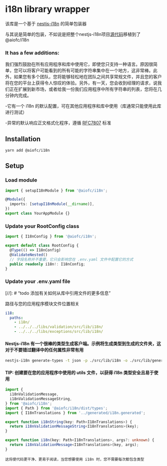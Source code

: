# i18n library wrapper

该库是一个基于 [nestjs-i18n](https://nestjs-i18n.com/) 的简单包装器

与其说是简单的包装，不如说是把整个nestjs-i18n项目[源代码](https://github.com/toonvanstrijp/nestjs-i18n/tree/main)移植到了@aiofc/i18n

### It has a few additions:

我们强烈鼓励在所有应用程序和库中使用它，即使您只支持一种语言。原因很简单，您可以将客户可能看到的所有可能的字符串集中在一个地方，这非常棒。此外，如果您有多个团队，您将能够轻松地在团队之间共享常规文件，并且您的客户将在您的平台上获得令人惊叹的体验。另外，有一天，您会收到经理的请求，说我们正在扩展到新市场，或者给我一份我们应用程序中所有字符串的列表，您将在几分钟内完成。

-它有一个 i18n 的默认配置，可在其他应用程序和库中使用（库通常只能使用此库进行测试）

-异常的默认响应正文格式化程序，遵循 [RFC7807](https://www.rfc-editor.org/rfc/rfc7807#section-3.1) 标准

## Installation

```bash
yarn add @aiofc/i18n
```

## Setup

### Load module

```typescript
import { setupI18nModule } from '@aiofc/i18n';

@Module({
  imports: [setupI18nModule(__dirname)],
})
export class YourAppModule {}
```

### Update your RootConfig class

```typescript
import { I18nConfig } from '@aiofc/i18n';

export default class RootConfig {
  @Type(() => I18nConfig)
  @ValidateNested()
  // 字段名称并不重要，它只会影响您在 .env.yaml 文件中配置它的方式
  public readonly i18n!: I18nConfig;
}
```

### Update your .env.yaml file

[//]: # “todo 添加有关如何从库中引用文件的更多信息”

路径与您的应用程序模块文件位置相关

```yaml
i18:
  paths:
    - i18n/
    - ../../../libs/validation/src/lib/i18n/
    - ../../../libs/exceptions/src/lib/i18n/
```

#### Nestjs-i18n 有一个很棒的类型生成客户端。示例将生成类型到生成的文件夹，这对于不要错过翻译中的任何属性非常有用

```bash
nestjs-i18n generate-types -t json -p ./src/lib/i18n -o ./src/lib/generated/i18n.generated.ts -w
```

#### TIP: 创建要在您的应用程序中使用的 utils 文件，以获得 i18n 类型安全且易于使用

```typescript
import {
  i18nValidationMessage,
  i18nValidationMessageString,
} from '@aiofc/i18n';
import { Path } from '@aiofc/i18n/dist/types';
import { I18nTranslations } from '../generated/i18n.generated';

export function i18nString(key: Path<I18nTranslations>) {
  return i18nValidationMessageString<I18nTranslations>(key);
}

export function i18n(key: Path<I18nTranslations>, args?: unknown) {
  return i18nValidationMessage<I18nTranslations>(key, args);
}
```

`这将使代码更干净、更易于阅读，当您想要使用 i18n 时，您不需要每次都包含类型`
